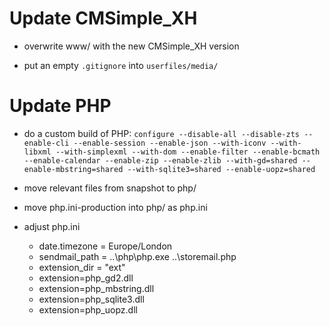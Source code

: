 Update CMSimple_XH
==================

* overwrite www/ with the new CMSimple_XH version

* put an empty `.gitignore` into `userfiles/media/`

Update PHP
==========

* do a custom build of PHP:
  `configure --disable-all --disable-zts --enable-cli --enable-session --enable-json --with-iconv --with-libxml --with-simplexml --with-dom --enable-filter --enable-bcmath --enable-calendar --enable-zip --enable-zlib --with-gd=shared --enable-mbstring=shared --with-sqlite3=shared
  --enable-uopz=shared`

* move relevant files from snapshot to php/

* move php.ini-production into php/ as php.ini

* adjust php.ini
  * date.timezone = Europe/London
  * sendmail_path = ..\php\php.exe ..\storemail.php
  * extension_dir = "ext"
  * extension=php_gd2.dll
  * extension=php_mbstring.dll
  * extension=php_sqlite3.dll
  * extension=php_uopz.dll
